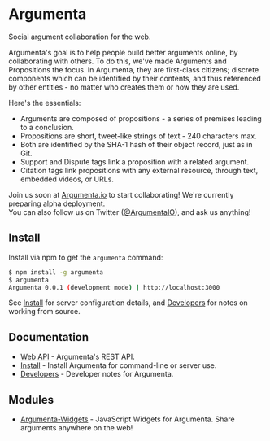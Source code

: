 
# Argumenta

Social argument collaboration for the web.

Argumenta's goal is to help people build better arguments online,
by collaborating with others. To do this, we've made Arguments and
Propositions the focus. In Argumenta, they are first-class citizens;
discrete components which can be identified by their contents, and thus
referenced by other entities - no matter who creates them or how they are used.

Here's the essentials:

+ Arguments are composed of propositions - a series of premises leading to a conclusion.
+ Propositions are short, tweet-like strings of text - 240 characters max.
+ Both are identified by the SHA-1 hash of their object record, just as in Git.
+ Support and Dispute tags link a proposition with a related argument.
+ Citation tags link propositions with any external resource, through text, embedded videos, or URLs.

Join us soon at [Argumenta.io][Argumenta.io] to start collaborating! We're currently preparing alpha deployment.  
You can also follow us on Twitter ([@ArgumentaIO]), and ask us anything!

## Install

Install via npm to get the `argumenta` command:

```bash
$ npm install -g argumenta
$ argumenta
Argumenta 0.0.1 (development mode) | http://localhost:3000
```

See [Install][Install] for server configuration details, and [Developers][Developers] for notes on working from source.

## Documentation

+ [Web API][WebAPI] - Argumenta's REST API.
+ [Install][Install] - Install Argumenta for command-line or server use.
+ [Developers][Developers] - Developer notes for Argumenta.

## Modules

+ [Argumenta-Widgets][Widgets] - JavaScript Widgets for Argumenta. Share arguments anywhere on the web!

[Argumenta.io]: https://blog.argumenta.io
[Blog.Argumenta.io]: https://blog.argumenta.io
[@ArgumentaIO]: https://twitter.com/ArgumentaIO

[WebAPI]: ./README.WebAPI.markdown
[Install]: ./README.Install.markdown
[Developers]: ./README.Developers.markdown

[Widgets]: https://github.com/argumenta/argumenta-widgets
